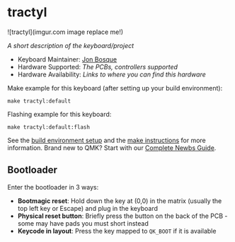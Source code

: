 # tractyl

![tractyl](imgur.com image replace me!)

*A short description of the keyboard/project*

* Keyboard Maintainer: [Jon Bosque](https://github.com/jonboh)
* Hardware Supported: *The PCBs, controllers supported*
* Hardware Availability: *Links to where you can find this hardware*

Make example for this keyboard (after setting up your build environment):

    make tractyl:default

Flashing example for this keyboard:

    make tractyl:default:flash

See the [build environment setup](https://docs.qmk.fm/#/getting_started_build_tools) and the [make instructions](https://docs.qmk.fm/#/getting_started_make_guide) for more information. Brand new to QMK? Start with our [Complete Newbs Guide](https://docs.qmk.fm/#/newbs).

## Bootloader

Enter the bootloader in 3 ways:

* **Bootmagic reset**: Hold down the key at (0,0) in the matrix (usually the top left key or Escape) and plug in the keyboard
* **Physical reset button**: Briefly press the button on the back of the PCB - some may have pads you must short instead
* **Keycode in layout**: Press the key mapped to `QK_BOOT` if it is available
